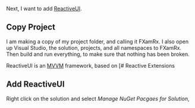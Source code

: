 Next, I want to add [ReactiveUI](https://reactiveui.net/).

## Copy Project
I am making a copy of my project folder, and calling it FXamRx. I also open up Visual Studio, the solution, projects, and all namespaces to FXamRx.  
Then build and run everything, to make sure that nothing has been broken.

ReactiveUI is an [MVVM](https://en.wikipedia.org/wiki/Model%E2%80%93view%E2%80%93viewmodel) framework, based on [# Reactive Extensions

## Add ReactiveUI
Right click on the solution and select _Manage NuGet Pacgaes for Solution_, 
<!--stackedit_data:
eyJoaXN0b3J5IjpbLTIxMjY3MzkyNzIsLTE4NzMyMDY1OTZdfQ
==
-->